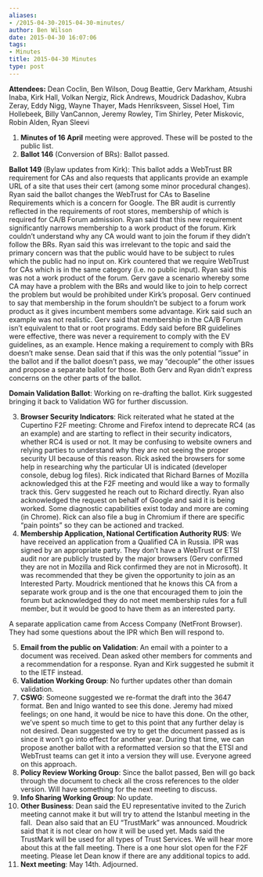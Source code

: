 ```yaml
---
aliases:
- /2015-04-30-2015-04-30-minutes/
author: Ben Wilson
date: 2015-04-30 16:07:06
tags:
- Minutes
title: 2015-04-30 Minutes
type: post
---
```


**Attendees:** Dean Coclin, Ben Wilson, Doug Beattie, Gerv Markham, Atsushi Inaba, Kirk Hall, Volkan Nergiz, Rick Andrews, Moudrick Dadashov, Kubra Zeray, Eddy Nigg, Wayne Thayer, Mads Henriksveen, Sissel Hoel, Tim Hollebeek, Billy VanCannon, Jeremy Rowley, Tim Shirley, Peter Miskovic, Robin Alden, Ryan Sleevi

1. **Minutes of 16 April** meeting were approved. These will be posted to the public list.
1. **Ballot 146** (Conversion of BRs): Ballot passed.

**Ballot 149** (Bylaw updates from Kirk): This ballot adds a WebTrust BR requirement for CAs and also requests that applicants provide an example URL of a site that uses their cert (among some minor procedural changes). Ryan said the ballot changes the WebTrust for CAs to Baseline Requirements which is a concern for Google. The BR audit is currently reflected in the requirements of root stores, membership of which is required for CA/B Forum admission. Ryan said that this new requirement significantly narrows membership to a work product of the forum. Kirk couldn’t understand why any CA would want to join the forum if they didn’t follow the BRs. Ryan said this was irrelevant to the topic and said the primary concern was that the public would have to be subject to rules which the public had no input on. Kirk countered that we require WebTrust for CAs which is in the same category (i.e. no public input). Ryan said this was not a work product of the forum. Gerv gave a scenario whereby some CA may have a problem with the BRs and would like to join to help correct the problem but would be prohibited under Kirk’s proposal. Gerv continued to say that membership in the forum shouldn’t be subject to a forum work product as it gives incumbent members some advantage. Kirk said such an example was not realistic. Gerv said that membership in the CA/B Forum isn’t equivalent to that or root programs. Eddy said before BR guidelines were effective, there was never a requirement to comply with the EV guidelines, as an example. Hence making a requirement to comply with BRs doesn’t make sense. Dean said that if this was the only potential “issue” in the ballot and if the ballot doesn’t pass, we may “decouple” the other issues and propose a separate ballot for those. Both Gerv and Ryan didn’t express concerns on the other parts of the ballot.

**Domain Validation Ballot**: Working on re-drafting the ballot. Kirk suggested bringing it back to Validation WG for further discussion.

3. **Browser Security Indicators**: Rick reiterated what he stated at the Cupertino F2F meeting: Chrome and Firefox intend to deprecate RC4 (as an example) and are starting to reflect in their security indicators, whether RC4 is used or not. It may be confusing to website owners and relying parties to understand why they are not seeing the proper security UI because of this reason. Rick asked the browsers for some help in researching why the particular UI is indicated (developer console, debug log files). Rick indicated that Richard Barnes of Mozilla acknowledged this at the F2F meeting and would like a way to formally track this. Gerv suggested he reach out to Richard directly. Ryan also acknowledged the request on behalf of Google and said it is being worked. Some diagnostic capabilities exist today and more are coming (in Chrome). Rick can also file a bug in Chromium if there are specific “pain points” so they can be actioned and tracked.
1. **Membership Application, National Certification Authority RUS**: We have received an application from a Qualified CA in Russia. IPR was signed by an appropriate party. They don’t have a WebTrust or ETSI audit nor are publicly trusted by the major browsers (Gerv confirmed they are not in Mozilla and Rick confirmed they are not in Microsoft). It was recommended that they be given the opportunity to join as an Interested Party. Moudrick mentioned that he knows this CA from a separate work group and is the one that encouraged them to join the forum but acknowledged they do not meet membership rules for a full member, but it would be good to have them as an interested party.

A separate application came from Access Company (NetFront Browser). They had some questions about the IPR which Ben will respond to.

5. **Email from the public on Validation**: An email with a pointer to a document was received. Dean asked other members for comments and a recommendation for a response. Ryan and Kirk suggested he submit it to the IETF instead.
1. **Validation Working Group**: No further updates other than domain validation.
1. **CSWG**: Someone suggested we re-format the draft into the 3647 format. Ben and Inigo wanted to see this done. Jeremy had mixed feelings; on one hand, it would be nice to have this done. On the other, we’ve spent so much time to get to this point that any further delay is not desired. Dean suggested we try to get the document passed as is since it won’t go into effect for another year. During that time, we can propose another ballot with a reformatted version so that the ETSI and WebTrust teams can get it into a version they will use. Everyone agreed on this approach.
1. **Policy Review Working Group**: Since the ballot passed, Ben will go back through the document to check all the cross references to the older version. Will have something for the next meeting to discuss.
1. **Info Sharing Working Group**: No update.
1. **Other Business**: Dean said the EU representative invited to the Zurich meeting cannot make it but will try to attend the Istanbul meeting in the fall.  Dean also said that an EU “TrustMark” was announced. Moudrick said that it is not clear on how it will be used yet. Mads said the TrustMark will be used for all types of Trust Services. We will hear more about this at the fall meeting.  There is a one hour slot open for the F2F meeting. Please let Dean know if there are any additional topics to add.
1. **Next meeting**: May 14th. Adjourned.